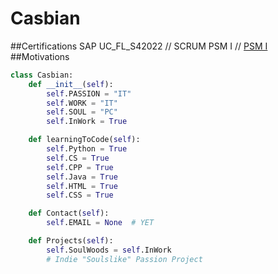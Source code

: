 # Casbian
##Certifications
SAP UC_FL_S42022 //
SCRUM PSM I //
[PSM I](https://i.ibb.co/ySsR2Dn/PSMI.png)
##Motivations 
```python
class Casbian:
    def __init__(self):
        self.PASSION = "IT"
        self.WORK = "IT"
        self.SOUL = "PC"
        self.InWork = True

    def learningToCode(self):
        self.Python = True
        self.CS = True  
        self.CPP = True  
        self.Java = True
        self.HTML = True
        self.CSS = True

    def Contact(self):
        self.EMAIL = None  # YET

    def Projects(self):
        self.SoulWoods = self.InWork
        # Indie "Soulslike" Passion Project
```
